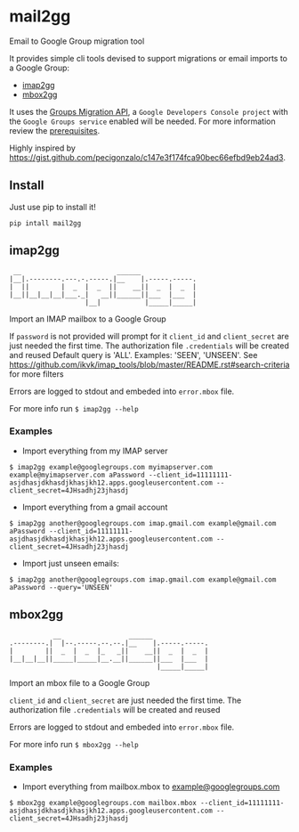 # mail2gg

Email to Google Group migration tool

It provides simple cli tools devised to support migrations or email imports to a Google Group:

- [imap2gg](#imap2gg)
- [mbox2gg](#mbox2gg)

It uses the [Groups Migration API](https://developers.google.com/admin-sdk/groups-migration/index), a `Google Developers Console project` with the `Google Groups service` enabled will be needed. For more information review the [prerequisites](https://developers.google.com/admin-sdk/groups-migration/v1/guides/prerequisites).

Highly inspired by https://gist.github.com/pecigonzalo/c147e3f174fca90bec66efbd9eb24ad3.

## Install

Just use pip to install it!

```
pip intall mail2gg
```

## imap2gg

```
 __                        ______
|__|.--------.---.-.-----.|__    |.-----.-----.
|  ||        |  _  |  _  ||    __||  _  |  _  |
|__||__|__|__|___._|   __||______||___  |___  |
                   |__|           |_____|_____|
```

Import an IMAP mailbox to a Google Group

If `password` is not provided will prompt for it
`client_id` and `client_secret` are just needed the first time. The authorization file `.credentials` will be created and reused
Default query is 'ALL'. Examples: 'SEEN', 'UNSEEN'. See https://github.com/ikvk/imap_tools/blob/master/README.rst#search-criteria for more filters

Errors are logged to stdout and embeded into `error.mbox` file.

For more info run `$ imap2gg --help`

### Examples

- Import everything from my IMAP server

```
$ imap2gg example@googlegroups.com myimapserver.com example@myimapserver.com aPassword --client_id=11111111-asjdhasjdkhasdjkhasjkh12.apps.googleusercontent.com --client_secret=4JHsadhj23jhasdj
```

- Import everything from a gmail account

```
$ imap2gg another@googlegroups.com imap.gmail.com example@gmail.com aPassword --client_id=11111111-asjdhasjdkhasdjkhasjkh12.apps.googleusercontent.com --client_secret=4JHsadhj23jhasdj
```

- Import just unseen emails:

```
$ imap2gg another@googlegroups.com imap.gmail.com example@gmail.com aPassword --query='UNSEEN'
```

## mbox2gg

```
           __                 ______
.--------.|  |--.-----.--.--.|__    |.-----.-----.
|        ||  _  |  _  |_   _||    __||  _  |  _  |
|__|__|__||_____|_____|__.__||______||___  |___  |
                                     |_____|_____|
```

Import an mbox file to a Google Group

`client_id` and `client_secret` are just needed the first time. The authorization file `.credentials` will be created and reused

Errors are logged to stdout and embeded into `error.mbox` file.

For more info run `$ mbox2gg --help`

### Examples

- Import everything from mailbox.mbox to example@googlegroups.com

```
$ mbox2gg example@googlegroups.com mailbox.mbox --client_id=11111111-asjdhasjdkhasdjkhasjkh12.apps.googleusercontent.com --client_secret=4JHsadhj23jhasdj
```
